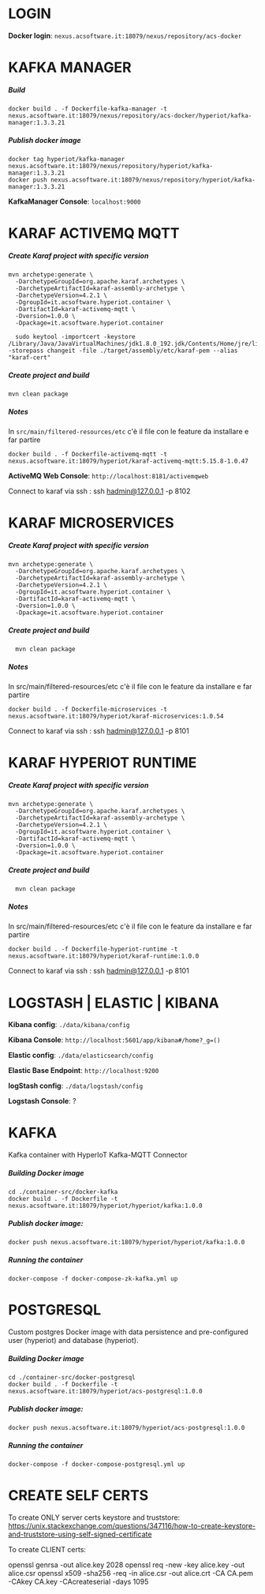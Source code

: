 # LOGIN

**Docker login**: `nexus.acsoftware.it:18079/nexus/repository/acs-docker`

# KAFKA MANAGER

##### Build
```
docker build . -f Dockerfile-kafka-manager -t nexus.acsoftware.it:18079/nexus/repository/acs-docker/hyperiot/kafka-manager:1.3.3.21
```
##### Publish docker image
```
docker tag hyperiot/kafka-manager nexus.acsoftware.it:18079/nexus/repository/hyperiot/kafka-manager:1.3.3.21
docker push nexus.acsoftware.it:18079/nexus/repository/hyperiot/kafka-manager:1.3.3.21
```
**KafkaManager Console**: `localhost:9000`

# KARAF ACTIVEMQ MQTT

##### Create Karaf project with specific version
```
mvn archetype:generate \
  -DarchetypeGroupId=org.apache.karaf.archetypes \
  -DarchetypeArtifactId=karaf-assembly-archetype \
  -DarchetypeVersion=4.2.1 \
  -DgroupId=it.acsoftware.hyperiot.container \
  -DartifactId=karaf-activemq-mqtt \
  -Dversion=1.0.0 \
  -Dpackage=it.acsoftware.hyperiot.container
  
  sudo keytool -importcert -keystore /Library/Java/JavaVirtualMachines/jdk1.8.0_192.jdk/Contents/Home/jre/lib/security/cacerts -storepass changeit -file ./target/assembly/etc/karaf-pem --alias "karaf-cert"
```
##### Create project and build 
```
mvn clean package
```  
##### Notes
In `src/main/filtered-resources/etc` c'è il file con le feature da installare e far partire
```
docker build . -f Dockerfile-activemq-mqtt -t nexus.acsoftware.it:18079/hyperiot/karaf-activemq-mqtt:5.15.8-1.0.47
```
**ActiveMQ Web Console**: `http://localhost:8181/activemqweb`

Connect to karaf via ssh : ssh hadmin@127.0.0.1 -p 8102

# KARAF MICROSERVICES

##### Create Karaf project with specific version
```
mvn archetype:generate \
  -DarchetypeGroupId=org.apache.karaf.archetypes \
  -DarchetypeArtifactId=karaf-assembly-archetype \
  -DarchetypeVersion=4.2.1 \
  -DgroupId=it.acsoftware.hyperiot.container \
  -DartifactId=karaf-activemq-mqtt \
  -Dversion=1.0.0 \
  -Dpackage=it.acsoftware.hyperiot.container
```
##### Create project and build 
```
  mvn clean package
```
##### Notes
In src/main/filtered-resources/etc c'è il file con le feature da installare e far partire
```
docker build . -f Dockerfile-microservices -t nexus.acsoftware.it:18079/hyperiot/karaf-microservices:1.0.54
```

Connect to karaf via ssh : ssh hadmin@127.0.0.1 -p 8101

# KARAF HYPERIOT RUNTIME 

##### Create Karaf project with specific version
```
mvn archetype:generate \
  -DarchetypeGroupId=org.apache.karaf.archetypes \
  -DarchetypeArtifactId=karaf-assembly-archetype \
  -DarchetypeVersion=4.2.1 \
  -DgroupId=it.acsoftware.hyperiot.container \
  -DartifactId=karaf-activemq-mqtt \
  -Dversion=1.0.0 \
  -Dpackage=it.acsoftware.hyperiot.container
```
##### Create project and build 
```
  mvn clean package
```
##### Notes
In src/main/filtered-resources/etc c'è il file con le feature da installare e far partire
```
docker build . -f Dockerfile-hyperiot-runtime -t nexus.acsoftware.it:18079/hyperiot/karaf-runtime:1.0.0
```

Connect to karaf via ssh : ssh hadmin@127.0.0.1 -p 8101

# LOGSTASH | ELASTIC | KIBANA

**Kibana config**:
`./data/kibana/config`

**Kibana Console**:
`http://localhost:5601/app/kibana#/home?_g=()`

**Elastic config**:
`./data/elasticsearch/config`

**Elastic Base Endpoint**:
`http://localhost:9200`

**logStash config**:
`./data/logstash/config`

**Logstash Console**: ?

# KAFKA

Kafka container with HyperIoT Kafka-MQTT Connector

##### Building Docker image
```
cd ./container-src/docker-kafka
docker build . -f Dockerfile -t nexus.acsoftware.it:18079/hyperiot/hyperiot/kafka:1.0.0
```
##### Publish docker image:
```
docker push nexus.acsoftware.it:18079/hyperiot/hyperiot/kafka:1.0.0
```
##### Running the container
```
docker-compose -f docker-compose-zk-kafka.yml up
```

# POSTGRESQL

Custom postgres Docker image with data persistence and pre-configured user (hyperiot) and database (hyperiot).

##### Building Docker image
```
cd ./container-src/docker-postgresql
docker build . -f Dockerfile -t nexus.acsoftware.it:18079/hyperiot/acs-postgresql:1.0.0
```
##### Publish docker image:
```
docker push nexus.acsoftware.it:18079/hyperiot/acs-postgresql:1.0.0
```
##### Running the container 
```
docker-compose -f docker-compose-postgresql.yml up
```

# CREATE SELF CERTS

To create ONLY server certs keystore and truststore:
https://unix.stackexchange.com/questions/347116/how-to-create-keystore-and-truststore-using-self-signed-certificate

To create CLIENT certs:

openssl genrsa -out alice.key 2028
openssl req -new -key alice.key -out alice.csr
openssl x509 -sha256 -req -in alice.csr -out alice.crt -CA CA.pem -CAkey CA.key -CAcreateserial -days 1095
